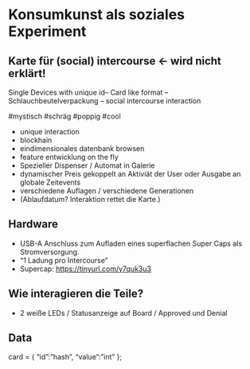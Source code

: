 # Konsumkunst als soziales Experiment

## Karte für (social) intercourse ← wird nicht erklärt!

Single Devices with unique id– Card like format – Schlauchbeutelverpackung – social intercourse interaction

#mystisch #schräg #poppig #cool

* unique interaction
* blockhain
* eindimensionales datenbank browsen
* feature entwicklung on the fly
* Spezieller Dispenser / Automat in Galerie
* dynamischer Preis gekoppelt an Aktiviät der User oder Ausgabe an globale Zeitevents
* verschiedene Auflagen / verschiedene Generationen
* (Ablaufdatum? Interaktion rettet die Karte.)

## Hardware

* USB-A Anschluss zum Aufladen eines superflachen Super Caps als Stromversorgung.
* “1 Ladung pro Intercourse”
* Supercap: https://tinyurl.com/y7quk3u3

## Wie interagieren die Teile?

* 2 weiße LEDs / Statusanzeige auf Board / Approved und Denial

## Data

card =  {
	“id”:”hash”, 
	“value”:”int” };
	
